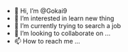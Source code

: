 - 👋 Hi, I’m @Gokai9
- 👀 I’m interested in learn new thing
- 🌱 I’m currently trying to search a job
- 💞️ I’m looking to collaborate on ...
- 📫 How to reach me ...

<!---
Gokai9/Gokai9 is a ✨ special ✨ repository because its `README.md` (this file) appears on your GitHub profile.
You can click the Preview link to take a look at your changes.
--->
